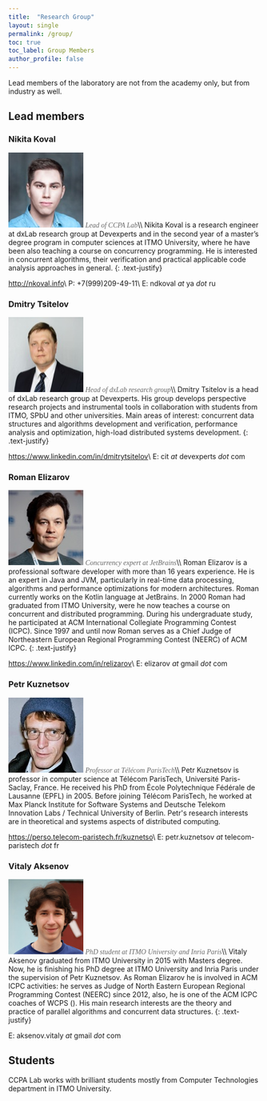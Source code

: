 ```yaml
---
title:  "Research Group"
layout: single
permalink: /group/
toc: true
toc_label: Group Members
author_profile: false
---
```


<style>
.position {
  color: dimgray;
  font-style: oblique;
  font-family: 'Georgia';
}
</style>

Lead members of the laboratory are not from the academy only, but from industry as well.

## Lead members

### Nikita Koval
<img class="align-left" src="/assets/images/members/koval.jpg" width="150" height="150" />
<span class="position">Lead of CCPA Lab</span>\\
Nikita Koval is a research engineer at dxLab research group at Devexperts and in the second year of a master’s degree program in computer sciences at ITMO University, where he have been also teaching a course on concurrency programming. He is interested in concurrent algorithms, their verification and practical applicable code analysis approaches in general.
{: .text-justify}

<http://nkoval.info>\\
P: +7(999)209-49-11\\
E: ndkoval *at* ya *dot* ru

### Dmitry Tsitelov
<img class="align-left" src="/assets/images/members/tsitelov.jpg" width="150" height="150" />
<span class="position">Head of dxLab research group</span>\\
Dmitry Tsitelov is a head of dxLab research group at Devexperts. His group develops perspective research projects and instrumental tools in collaboration with students from ITMO, SPbU and other universities. Main areas of interest: concurrent data structures and algorithms development and verification, performance analysis and optimization, high-load distributed systems development.
{: .text-justify}

<https://www.linkedin.com/in/dmitrytsitelov>\\
E: cit *at* devexperts *dot* com

### Roman Elizarov
<img class="align-left" src="/assets/images/members/elizarov.jpg" width="150" height="150" />
<span class="position">Concurrency expert at JetBrains</span>\\
Roman Elizarov is a professional software developer with more than 16 years experience. He is an expert in Java and JVM, particularly in real-time data processing, algorithms and performance optimizations for modern architectures. Roman currently works on the Kotlin language at JetBrains. In 2000 Roman had graduated from ITMO University, were he now teaches a course on concurrent and distributed programming. During his undergraduate study, he participated at ACM International Collegiate Programming Contest (ICPC). Since 1997 and until now Roman serves as a Chief Judge of Northeastern European Regional Programming Contest (NEERC) of ACM ICPC.
{: .text-justify}

<https://www.linkedin.com/in/relizarov>\\
E: elizarov *at* gmail *dot* com

### Petr Kuznetsov
<img class="align-left" src="/assets/images/members/kuznetsov.png" width="150" height="150" />
<span class="position">Professor at Télécom ParisTech</span>\\
Petr Kuznetsov is professor in computer science at Télécom ParisTech, Université Paris-Saclay, France. He received his PhD from École Polytechnique Fédérale de Lausanne (EPFL) in 2005. Before joining Télécom ParisTech, he worked at Max Planck Institute for Software Systems and Deutsche Telekom Innovation Labs / Technical University of Berlin. Petr's research interests are in theoretical and systems aspects of distributed computing.

<https://perso.telecom-paristech.fr/kuznetso>\\
E: petr.kuznetsov *at* telecom-paristech *dot* fr

### Vitaly Aksenov
<img class="align-left" src="/assets/images/members/aksenov.png" width="150" height="150" />
<span class="position">PhD student at ITMO University and Inria Paris</span>\\
Vitaly Aksenov graduated from ITMO University in 2015 with Masters degree. Now, he is finishing his PhD degree at ITMO University and Inria Paris under the supervision of Petr Kuznetsov. As Roman Elizarov he is involved in ACM ICPC activities: he serves as Judge of North Eastern European Regional Programming Contest (NEERC) since 2012, also, he is one of the ACM ICPC coaches of WCPS (<http://wcps.ifmo.ru>). His main research interests are the theory and practice of parallel algorithms and concurrent data structures.
{: .text-justify}

E: aksenov.vitaly *at* gmail *dot* com

## Students

CCPA Lab works with brilliant students mostly from Computer Technologies department in ITMO University.